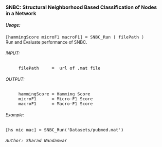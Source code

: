 <h3>SNBC: Structural Neighborhood Based Classification of Nodes in a Network</h3>

<h5>Usage:</h5>
<tt>[hammingScore microF1 macroF1] = SNBC_Run ( filePath )</tt><br/>
Run and Evaluate performance of SNBC.

<h6>INPUT:</h6>
<tt> &nbsp; &nbsp; &nbsp;filePath &nbsp; &nbsp; = &nbsp;url of .mat file</tt>

<h6>OUTPUT:</h6>
<tt> &nbsp; &nbsp; &nbsp;hammingScore = Hamming Score</tt><br/>
<tt> &nbsp; &nbsp; &nbsp;microF1 &nbsp; &nbsp; &nbsp;= Micro-F1 Score</tt><br/>
<tt> &nbsp; &nbsp; &nbsp;macroF1 &nbsp; &nbsp; &nbsp;= Macro-F1 Score</tt><br/>

<h6>Example:</h6>
<tt> [hs mic mac] = SNBC_Run('Datasets/pubmed.mat')</tt>

<h6><bold><tt>Author: Sharad Nandanwar</tt></bold></h6>
